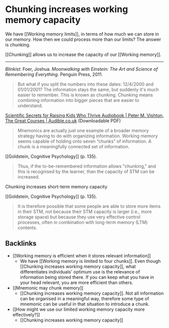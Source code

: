 # Chunking increases working memory capacity
We have [[Working memory limits]], in terms of how much we can store in our memory. How then we could process more than our limits? The answer is chunking.

[[Chunking]] allows us to increase the capacity of our [[Working memory]].

- - -
*Blinkist*: Foer, Joshua. *Moonwalking with Einstein: The Art and Science of Remembering Everything*. Penguin Press, 2011.
> But what if you split the numbers into these dates: 12/4/2000 and 01/01/2001? The information stays the same, but suddenly it's much easier to remember. This is known as chunking. Chunking means combining information into bigger pieces that are easier to understand.

[Scientific Secrets for Raising Kids Who Thrive Audiobook | Peter M. Vishton, The Great Courses | Audible.co.uk](https://www.audible.co.uk/pd/Scientific-Secrets-for-Raising-Kids-Who-Thrive-Audiobook/B00IB12F0S)  (Downloadable PDF)
> Mnemonics are actually just one example of a broader memory strategy having to do with organizing information. Working memory seems capable of holding onto seven “chunks” of information. A chunk is a meaningfully connected set of information. 

[[Goldstein, Cognitive Psychology]] (p. 135).
> Thus, if the to-be-remembered information allows "chunking," and this is recognised by the learner, than the capacity of STM can be increased.

 Chunking increases short-term memory capacity

[[Goldstein, Cognitive Psychology]] (p. 135).
> It is therefore possible that some people are able to store more items in their STM, not because their STM capacity is larger (i.e., more storage space) but because they use very effective control processes, often in combination with long-term memory (LTM) contents.

## Backlinks
* [[Working memory is efficient when it stores relevant information]]
	* We have [[Working memory is limited to four chunks]]. Even though [[Chunking increases working memory capacity]], what differentiates individuals' optimum use is the relevance of information being stored there. If you can keep what you have in your head relevant, you are more efficient than others.
* [[Mnemonic may chunk memory]]
	* [[Chunking increases working memory capacity]]. Not all information can be organised in a meaningful way, therefore some type of mnemonic can be useful in that situation to introduce a chunk.
* [[How might we use our limited working memory capacity more effectively?]]
	* [[Chunking increases working memory capacity]]

<!-- #evergreen -->

<!-- {BearID:6BF34507-2276-4E33-B741-8A0F637CC7CF-88256-0001834B55F822EA} -->
